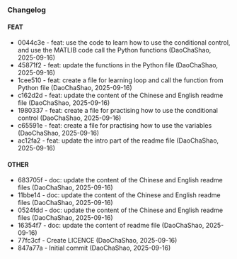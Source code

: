 ### Changelog

#### FEAT

* 0044c3e - feat: use the code to learn how to use the conditional control, and use the MATLIB code call the Python functions (DaoChaShao, 2025-09-16)
* 45871f2 - feat: update the functions in the Python file (DaoChaShao, 2025-09-16)
* 1cee510 - feat: create a file for learning loop and call the function from Python file (DaoChaShao, 2025-09-16)
* c162d2d - feat: update the content of the Chinese and English readme file (DaoChaShao, 2025-09-16)
* 1980337 - feat: create a file for practising how to use the conditional control (DaoChaShao, 2025-09-16)
* c65591e - feat: create a file for practising how to use the variables (DaoChaShao, 2025-09-16)
* ac12fa2 - feat: update the intro part of the readme file (DaoChaShao, 2025-09-16)

#### OTHER

* 683705f - doc: update the content of the Chinese and English readme files (DaoChaShao, 2025-09-16)
* 11bbe14 - doc: update the content of the Chinese and English readme files (DaoChaShao, 2025-09-16)
* 0524fdd - doc: update the content of the Chinese and English readme files (DaoChaShao, 2025-09-16)
* 16354f7 - doc: update the content of readme file (DaoChaShao, 2025-09-16)
* 77fc3cf - Create LICENCE (DaoChaShao, 2025-09-16)
* 847a77a - Initial commit (DaoChaShao, 2025-09-16)

